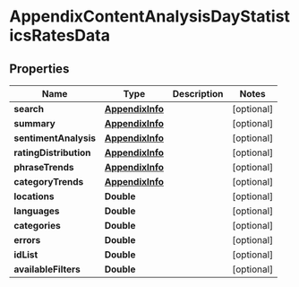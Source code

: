 

# AppendixContentAnalysisDayStatisticsRatesData


## Properties

| Name | Type | Description | Notes |
|------------ | ------------- | ------------- | -------------|
|**search** | [**AppendixInfo**](AppendixInfo.md) |  |  [optional] |
|**summary** | [**AppendixInfo**](AppendixInfo.md) |  |  [optional] |
|**sentimentAnalysis** | [**AppendixInfo**](AppendixInfo.md) |  |  [optional] |
|**ratingDistribution** | [**AppendixInfo**](AppendixInfo.md) |  |  [optional] |
|**phraseTrends** | [**AppendixInfo**](AppendixInfo.md) |  |  [optional] |
|**categoryTrends** | [**AppendixInfo**](AppendixInfo.md) |  |  [optional] |
|**locations** | **Double** |  |  [optional] |
|**languages** | **Double** |  |  [optional] |
|**categories** | **Double** |  |  [optional] |
|**errors** | **Double** |  |  [optional] |
|**idList** | **Double** |  |  [optional] |
|**availableFilters** | **Double** |  |  [optional] |



